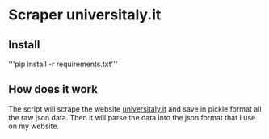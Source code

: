 # Scraper universitaly.it

## Install

'''pip install -r requirements.txt'''

## How does it work

The script will scrape the website [universitaly.it](https://www.universitaly.it/) and save in pickle format all the raw json data. Then it will parse the data into the json format that I use on my website.